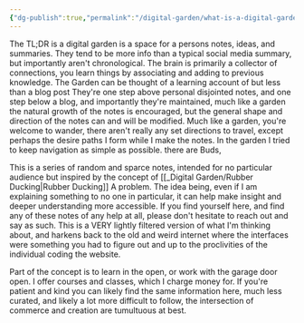 ```yaml
---
{"dg-publish":true,"permalink":"/digital-garden/what-is-a-digital-garden/","noteIcon":"1","created":"2025-04-07T11:31:47.935-04:00","updated":"2025-04-06T13:21:08.475-04:00"}
---
```



The TL;DR is a digital garden is a space for a persons notes, ideas, and summaries. They tend to be more info than a typical social media summary, but importantly aren't chronological.  The brain is primarily a collector of connections, you learn things by associating and adding to previous knowledge. The Garden can be thought of a learning account of   but less than a blog post They're one step above personal disjointed notes, and one step below a blog, and importantly they're maintained, much like a garden the natural growth of the notes is encouraged, but the general shape and direction of the notes can and will be modified.  Much like a garden, you're welcome to wander, there aren't really any set directions to travel, except perhaps the desire paths I form while I make the notes. In the garden I tried to keep navigation as simple as possible. there are Buds, 

This is a series of random and sparce notes, intended for no particular audience but inspired by the concept of [[_Digital Garden/Rubber Ducking\|Rubber Ducking]] A problem. The idea being, even if I am explaining something to no one in particular, it can help make insight and deeper understanding more accessible.  If you find yourself here, and find any of these notes of any help at all, please don't hesitate to reach out and say as such.  This is a VERY lightly filtered version of what I'm thinking about, and harkens back to the old and weird internet where the interfaces were something you had to figure out and up to the proclivities of the individual coding the website. 

Part of the concept is to learn in the open, or work with the garage door open.  I offer courses and classes,  which I charge money for. If you're patient and kind you can likely find the same information here, much less curated, and likely a lot more difficult to follow, the intersection of commerce and creation are tumultuous at best.  